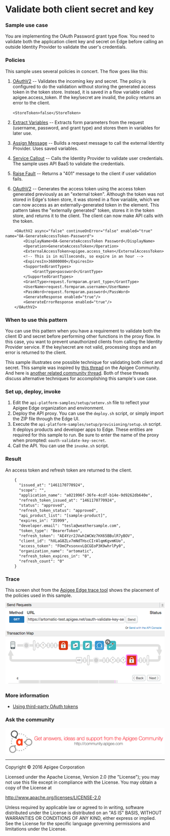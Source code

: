 # Validate both client secret and key

### Sample use case

You are implementing the OAuth Password grant type flow. You need to validate both the application client key and secret on Edge before calling an outside Identity Provider to validate the user's credentials.   

### Policies 

This sample uses several policies in concert. The flow goes like this:

1. [OAuthV2](http://docs.apigee.com/api-services/content/oauthv2-policy) -- Validates the incoming key and secret. The policy is configured to do the validation without storing the generated access token in the token store. Instead, it is saved in a flow variable called apigee.access_token. If the key/secret are invalid, the policy returns an error to the client. 

    `<StoreToken>false</StoreToken>`

2. [Extract Variables](http://docs.apigee.com/api-services/reference/extract-variables-policy) -- Extracts form parameters from the request (username, password, and grant type) and stores them in variables for later use.
3. [Assign Message](http://docs.apigee.com/api-services/reference/assign-message-policy) -- Builds a request message to call the external Identity Provider. Uses saved variables.
4. [Service Callout](http://docs.apigee.com/api-services/reference/service-callout-policy) -- Calls the Identity Provider to validate user credentials. The sample uses API BaaS to validate the credentials. 
5. [Raise Fault](http://docs.apigee.com/api-services/reference/raise-fault-policy) -- Returns a "401" message to the client if user validation fails.
6. [OAuthV2](http://docs.apigee.com/api-services/content/oauthv2-policy) -- Generates the access token using the access token generated previously as an "external token". Although the token was not stored in Edge's token store, it was stored in a flow variable, which we can now access as an externally-generated token in the <ExternalAccessToken> element. This pattern takes the "externally generated" token, stores it in the token store, and returns it to the client. The client can now make API calls with the token. 

```
    <OAuthV2 async="false" continueOnError="false" enabled="true" name="OA-GenerateAccessToken-Password">
        <DisplayName>OA-GenerateAccessToken Password</DisplayName>
        <Operation>GenerateAccessToken</Operation>
        <ExternalAccessToken>apigee.access_token</ExternalAccessToken>
        <!-- This is in millseconds, so expire in an hour -->
        <ExpiresIn>36000000</ExpiresIn>
        <SupportedGrantTypes>
            <GrantType>password</GrantType>
        </SupportedGrantTypes>
        <GrantType>request.formparam.grant_type</GrantType>
        <UserName>request.formparam.username</UserName>
        <PassWord>request.formparam.password</PassWord>
        <GenerateResponse enabled="true"/>
        <GenerateErrorResponse enabled="true"/>
    </OAuthV2>
```
 

### When to use this pattern

You can use this pattern when you have a requirement to validate both the client ID and secret before performing other functions in the proxy flow. In this case, you want to prevent unauthorized clients from calling the Identity Provider service. If the key/secret are not valid, processing stops and an error is returned to the client.  

This sample illustrates one possible technique for validating both client and secret. This sample was inspired by [this thread](https://community.apigee.com/questions/20774/validating-both-client-id-and-secret.html) on the Apigee Community. And here is [another related community thread](https://community.apigee.com/questions/19248/can-you-validate-client-key-and-secret-without-gen.html). Both of these threads discuss alternative techniques for accomplishing this sample's use case. 

### Set up, deploy, invoke

1. Edit the `api-platform-samples/setup/setenv.sh` file to reflect your Apigee Edge organization and environment. 
1. Deploy the API proxy. You can use the `deploy.sh` script, or simply import the ZIP file through the Edge UI.
2. Execute the `api-platform-samples/setup/provisioning/setup.sh` script. It deploys products and developer apps to Edge. These entities are required for this sample to run. Be sure to enter the name of the proxy when prompted: `oauth-validate-key-secret`.
3. Call the API. You can use the `invoke.sh` script. 

### Result

An access token and refresh token are returned to the client. 

```
    {
      "issued_at": "1461170770924",
      "scope": "",
      "application_name": "a021996f-36fe-4cdf-b14e-9d9262db640e",
      "refresh_token_issued_at": "1461170770924",
      "status": "approved",
      "refresh_token_status": "approved",
      "api_product_list": "[sample-product]",
      "expires_in": "35999",
      "developer.email": "tesla@weathersample.com",
      "token_type": "BearerToken",
      "refresh_token": "AE4Yzr2JVwh1WCWz7HX65BBulR7yBOV",
      "client_id": "hXLaG8ZLv7mNdTHscCIrAlqmKgvmKUo",
      "access_token": "FOmCPxsonxvLQCGEoP3K9whrlPy0",
      "organization_name": "artomatic",
      "refresh_token_expires_in": "0",
      "refresh_count": "0"
    }
```

### Trace

This screen shot from the [Apigee Edge trace tool](http://apigee.com/docs/api-services/content/using-trace-tool-0) shows the placement of the policies used in this sample. 

![alt text](../images/oauth-validate-key-secret.png)

### More information

* [Using third-party OAuth tokens](http://docs.apigee.com/api-services/content/use-third-party-oauth-system)


### Ask the community

[![alt text](../../images/apigee-community.png "Apigee Community is a great place to ask questions and find answers about developing API proxies. ")](https://community.apigee.com?via=github)

---

Copyright © 2016 Apigee Corporation

Licensed under the Apache License, Version 2.0 (the "License"); you may not use
this file except in compliance with the License. You may obtain a copy
of the License at

http://www.apache.org/licenses/LICENSE-2.0

Unless required by applicable law or agreed to in writing, software
distributed under the License is distributed on an "AS IS" BASIS,
WITHOUT WARRANTIES OR CONDITIONS OF ANY KIND, either express or implied.
See the License for the specific language governing permissions and
limitations under the License.
